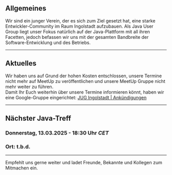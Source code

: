## Allgemeines

Wir sind ein junger Verein, der es sich zum Ziel gesetzt hat, eine starke Entwickler-Community im Raum Ingolstadt aufzubauen.
Als Java User Group liegt unser Fokus natürlich auf der Java-Plattform mit all ihren Facetten, jedoch befassen wir uns mit der gesamten Bandbreite der Software-Entwicklung und des Betriebs.

---

## Aktuelles

Wir haben uns auf Grund der hohen Kosten entschlossen, unsere Termine nicht mehr auf MeetUp zu veröffentlichen 
und unsere MeetUp Gruppe nicht mehr weiter zu führen.<br/>
Damit Ihr Euch weiterhin über unsere Termine informieren könnt,
haben wir eine Google-Gruppe eingerichtet: [JUG Ingolstadt | Ankündigungen](https://groups.google.com/g/jug-ingolstadt)

---

## Nächster Java-Treff

### Donnerstag, 13.03.2025 - 18:30 Uhr *CET*
### Ort: t.b.d.

---

Empfehlt uns gerne weiter und ladet Freunde, Bekannte und Kollegen zum Mitmachen ein.
